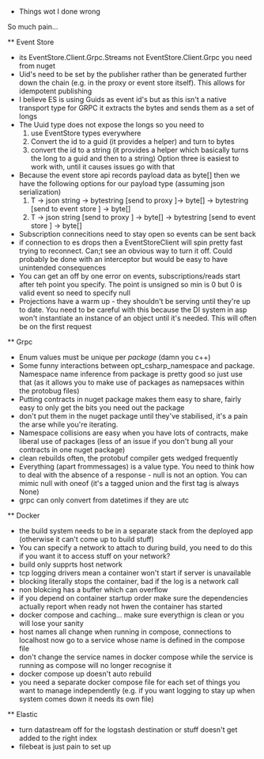 * Things wot I done wrong

So much pain...

** Event Store
- its EventStore.Client.Grpc.Streams not EventStore.Client.Grpc you need from nuget
- Uid's need to be set by the publisher rather than be generated further down the chain (e.g. in the proxy or event store itself). This allows for idempotent publishing
- I believe ES is using Guids as event id's but as this isn't a native transport type for GRPC it extracts the bytes and sends them as a set of longs
- The Uuid type does not expose the longs so you need to
	1. use EventStore types everywhere
	2. Convert the id to a guid (it provides a helper) and turn to bytes
	3. convert the id to a string (it provides a helper which basically turns the long to a guid and then to a string)
  Option three is easiest to work with, until it causes issues go with that
- Because the event store api records payload data as byte[] then we have the following options for our payload type (assuming json serialization)
	1. T -> json string -> bytestring [send to proxy ]-> byte[] -> bytestring [send to event store ] -> byte[]
	2. T -> json string [send to proxy ] -> byte[] -> bytestring [send to event store ] -> byte[]
- Subscription connecitions need to stay open so events can be sent back 
- if connection to es drops then a EventStoreClient will spin pretty fast trying to reconnect. Can;t see an obvious way to turn it off. Could probably be done with an interceptor but would be easy to have unintended consequences
- You can get an off by one error on events, subscriptions/reads start after teh point you specify. The point is unsigned so min is 0 but 0 is valid event so need to specify null
- Projections have a warm up - they shouldn't be serving until they're up to date. You need to be careful with this because the DI system in asp won't instantiate an instance of an object until it's needed. This will often be on the first request

** Grpc
- Enum values must be unique per *package* (damn you c++)
- Some funny interactions between opt_csharp_namespace and package. Namespace name inference from package is pretty good so just use that (as it allows you to make use of packages as namepsaces within the protobug files)
- Putting contracts in nuget package makes them easy to share, fairly easy to only get the bits you need out the package
- don't put them in the nuget package until they've stabilised, it's a pain the arse while you're iterating.
- Namespace collisions are easy when you have lots of contracts, make liberal use of packages (less of an issue if you don't bung all your contracts in one nuget package)
- clean rebuilds often, the protobuf compiler gets wedged frequently
- Everything (apart frommessages) is a value type. You need to think how to deal with the absence of a response - null is not an option. You can mimic null with oneof (it's a tagged union and the first tag is always None)
- grpc can only convert from datetimes if they are utc

** Docker
- the build system needs to be in a separate stack from the deployed app (otherwise it can't come up to build stuff)
- You can specify a network to attach to during build, you need to do this if you want it to access stuff on your network? 
- build only supprts host network
- tcp logging drivers mean a container won't start if server is unavailable
- blocking literally stops the container, bad if the log is a network call
- non blokcing has a buffer which can overflow
- if you depend on container startup order make sure the dependencies actually report when ready not hwen the container has started
- docker compose and caching... make sure everythign is clean or you  will lose your sanity
- host names all change when running in compose, connections to localhost now go to a service whose name is defined in the compose file
- don't change the service names in docker compose while the service is running as compose will no longer recognise it
- docker compose up doesn't auto rebuild
- you need a separate docker compose file for each set of things you want to manage independently (e.g. if you want logging to stay up when system comes down it needs its own file)

** Elastic
- turn datastream off for the logstash destination or stuff doesn't get added to the right index
- filebeat is just pain to set up

